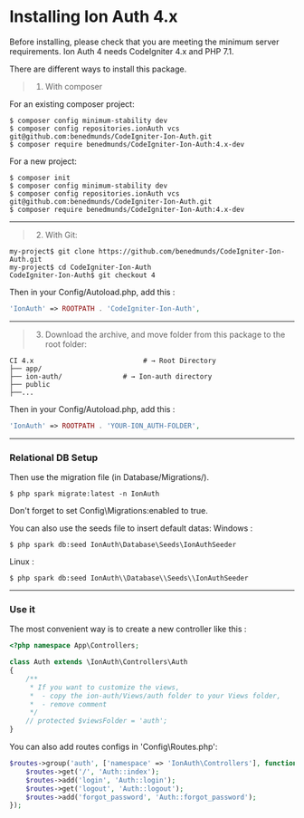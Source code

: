 Installing Ion Auth 4.x
===================================

Before installing, please check that you are meeting the minimum server requirements.
Ion Auth 4 needs CodeIgniter 4.x and PHP 7.1.

There are different ways to install this package.


> 1. With composer

For an existing composer project:
```shell
$ composer config minimum-stability dev
$ composer config repositories.ionAuth vcs git@github.com:benedmunds/CodeIgniter-Ion-Auth.git
$ composer require benedmunds/CodeIgniter-Ion-Auth:4.x-dev
```

For a new project:
```shell
$ composer init
$ composer config minimum-stability dev
$ composer config repositories.ionAuth vcs git@github.com:benedmunds/CodeIgniter-Ion-Auth.git
$ composer require benedmunds/CodeIgniter-Ion-Auth:4.x-dev
```
---

> 2. With Git:

```shell
my-project$ git clone https://github.com/benedmunds/CodeIgniter-Ion-Auth.git
my-project$ cd CodeIgniter-Ion-Auth
CodeIgniter-Ion-Auth$ git checkout 4
```
Then in your Config/Autoload.php, add this :
```php
'IonAuth' => ROOTPATH . 'CodeIgniter-Ion-Auth',
```

---

> 3. Download the archive, and move folder from this package to the root folder:

```shell
CI 4.x                           # → Root Directory
├── app/
├── ion-auth/               # → Ion-auth directory
├── public
├──...
```
Then in your Config/Autoload.php, add this :
```php
'IonAuth' => ROOTPATH . 'YOUR-ION_AUTH-FOLDER',
```

---

### Relational DB Setup
Then use the migration file (in Database/Migrations/).
```
$ php spark migrate:latest -n IonAuth
```
Don't forget to set Config\Migrations:enabled to true.

You can also use the seeds file to insert default datas:
Windows :
```
$ php spark db:seed IonAuth\Database\Seeds\IonAuthSeeder
```
Linux :
```
$ php spark db:seed IonAuth\\Database\\Seeds\\IonAuthSeeder
```

---

### Use it
The most convenient way is to create a new controller like this :
```php
<?php namespace App\Controllers;

class Auth extends \IonAuth\Controllers\Auth
{
    /**
     * If you want to customize the views,
     *  - copy the ion-auth/Views/auth folder to your Views folder,
     *  - remove comment
     */
    // protected $viewsFolder = 'auth';
}
```
You can also add routes configs in 'Config\Routes.php':
```php
$routes->group('auth', ['namespace' => 'IonAuth\Controllers'], function ($routes) {
	$routes->get('/', 'Auth::index');
	$routes->add('login', 'Auth::login');
	$routes->get('logout', 'Auth::logout');
	$routes->add('forgot_password', 'Auth::forgot_password');
});
```
